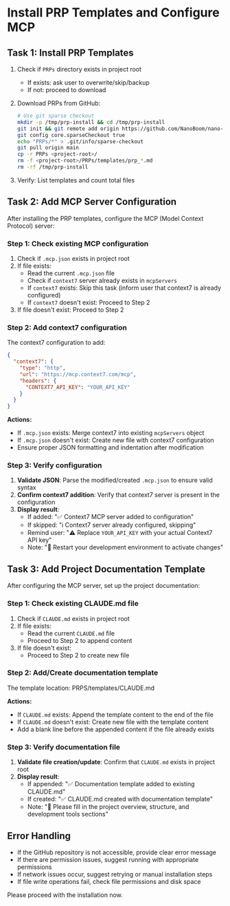 # Install PRP Templates and Configure MCP

## Task 1: Install PRP Templates

1. Check if `PRPs` directory exists in project root
   - If exists: ask user to overwrite/skip/backup
   - If not: proceed to download

2. Download PRPs from GitHub:

   ```bash
   # Use git sparse checkout
   mkdir -p /tmp/prp-install && cd /tmp/prp-install
   git init && git remote add origin https://github.com/NanoBoom/nano-claude-code-plugins.git
   git config core.sparseCheckout true
   echo "PRPs/*" > .git/info/sparse-checkout
   git pull origin main
   cp -r PRPs <project-root>/
   rm -f <project-root>/PRPs/templates/prp_*.md
   rm -rf /tmp/prp-install
   ```

3. Verify: List templates and count total files

## Task 2: Add MCP Server Configuration

After installing the PRP templates, configure the MCP (Model Context Protocol) server:

### Step 1: Check existing MCP configuration

1. Check if `.mcp.json` exists in project root
2. If file exists:
   - Read the current `.mcp.json` file
   - Check if `context7` server already exists in `mcpServers`
   - If `context7` exists: Skip this task (inform user that context7 is already configured)
   - If `context7` doesn't exist: Proceed to Step 2
3. If file doesn't exist: Proceed to Step 2

### Step 2: Add context7 configuration

The context7 configuration to add:

```json
{
  "context7": {
    "type": "http",
    "url": "https://mcp.context7.com/mcp",
    "headers": {
      "CONTEXT7_API_KEY": "YOUR_API_KEY"
    }
  }
}
```

**Actions:**

- If `.mcp.json` exists: Merge context7 into existing `mcpServers` object
- If `.mcp.json` doesn't exist: Create new file with context7 configuration
- Ensure proper JSON formatting and indentation after modification

### Step 3: Verify configuration

1. **Validate JSON**: Parse the modified/created `.mcp.json` to ensure valid syntax
2. **Confirm context7 addition**: Verify that context7 server is present in the configuration
3. **Display result**:
   - If added: "✅ Context7 MCP server added to configuration"
   - If skipped: "ℹ️ Context7 server already configured, skipping"
   - Remind user: "⚠️ Replace `YOUR_API_KEY` with your actual Context7 API key"
   - Note: "🔄 Restart your development environment to activate changes"

## Task 3: Add Project Documentation Template

After configuring the MCP server, set up the project documentation:

### Step 1: Check existing CLAUDE.md file

1. Check if `CLAUDE.md` exists in project root
2. If file exists:
   - Read the current `CLAUDE.md` file
   - Proceed to Step 2 to append content
3. If file doesn't exist:
   - Proceed to Step 2 to create new file

### Step 2: Add/Create documentation template

The template location: PRPS/templates/CLAUDE.md

**Actions:**

- If `CLAUDE.md` exists: Append the template content to the end of the file
- If `CLAUDE.md` doesn't exist: Create new file with the template content
- Add a blank line before the appended content if the file already exists

### Step 3: Verify documentation file

1. **Validate file creation/update**: Confirm that `CLAUDE.md` exists in project root
2. **Display result**:
   - If appended: "✅ Documentation template added to existing CLAUDE.md"
   - If created: "✅ CLAUDE.md created with documentation template"
   - Note: "📝 Please fill in the project overview, structure, and development tools sections"

## Error Handling

- If the GitHub repository is not accessible, provide clear error message
- If there are permission issues, suggest running with appropriate permissions
- If network issues occur, suggest retrying or manual installation steps
- If file write operations fail, check file permissions and disk space

Please proceed with the installation now.
